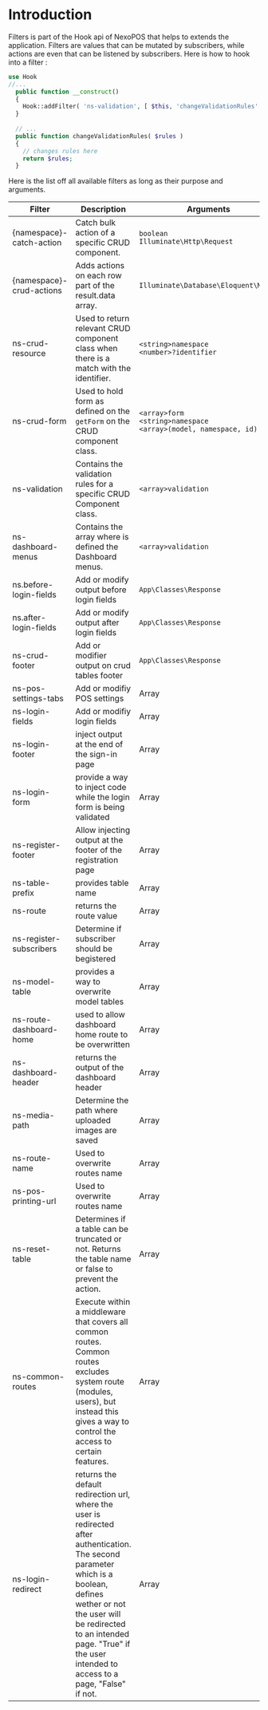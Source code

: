 # Introduction
Filters is part of the Hook api of NexoPOS that helps to extends the application. 
Filters are values that can be mutated by subscribers, while actions are even that can be listened by subscribers. Here is how to hook into a filter : 
```php
use Hook
//...
  public function __construct()
  {
    Hook::addFilter( 'ns-validation', [ $this, 'changeValidationRules' ]);
  }
  
  // ...
  public function changeValidationRules( $rules )
  {
    // changes rules here
    return $rules;
  }
```

Here is the list off all available filters as long as their purpose and arguments.

| Filter                   | Description         | Arguments  | Version     | Status |
| ------------------------ | ------------------- | ---------- | ----------- | ------ |
| {namespace}-catch-action | Catch bulk action of a specific CRUD component. | `boolean`<br>`Illuminate\Http\Request`| 4.0-beta-1 | Valid |
| {namespace}-crud-actions | Adds actions on each row part of the result.data array. | `Illuminate\Database\Eloquent\Model`| 4.0-beta-1 | Valid |
| ns-crud-resource         | Used to return relevant CRUD component class when there is a match with the identifier. | `<string>namespace`<br>`<number>?identifier` | 4.0-beta-1 | Valid |
| ns-crud-form             | Used to hold form as defined on the `getForm` on the CRUD component class. | `<array>form`<br> `<string>namespace`<br> `<array>(model, namespace, id)`| 4.0-beta-1 | Valid |
| ns-validation            | Contains the validation rules for a specific CRUD Component class.      | `<array>validation`| 4.0-beta-1 | Valid |
| ns-dashboard-menus       | Contains the array where is defined the Dashboard menus.                | `<array>validation`| 4.0-beta-1 | Valid |
|ns.before-login-fields    | Add or modify output before login fields | `App\Classes\Response`   | 4.0-beta-1 | Valid    |
|ns.after-login-fields     | Add or modify output after login fields  | `App\Classes\Response`   | 4.0-beta-1 | Valid    |
|ns-crud-footer     | Add or modifier output on crud tables footer | `App\Classes\Response`   | 4.0-beta-1 | Valid    |
| ns-pos-settings-tabs | Add or modifiy POS settings | Array | 4.0-beta-1 | Valid |
| ns-login-fields | Add or modifiy login fields | Array | 4.0-beta-1 | Valid |
| ns-login-footer | inject output at the end of the sign-in page | Array | 4.0-beta-1 | Valid |
| ns-login-form | provide a way to inject code while the login form is being validated | Array | 4.0-beta-1 | Valid |
| ns-register-footer | Allow injecting output at the footer of the registration page | Array | 4.0-beta-1 | Valid |
| ns-table-prefix | provides table name | Array | 4.0-beta-1 | Valid |
| ns-route | returns the route value | Array | 4.0-beta-1 | Valid |
| ns-register-subscribers | Determine if subscriber should be begistered | Array | 4.0-beta-1 | Valid |
| ns-model-table | provides a way to overwrite model tables | Array | 4.0-beta-1 | Valid |
| ns-route-dashboard-home | used to allow dashboard home route to be overwritten | Array | 4.0-beta-1 | Valid |
| ns-dashboard-header | returns the output of the dashboard header | Array | 4.0-beta-1 | Valid |
| ns-media-path | Determine the path where uploaded images are saved | Array | 4.0-beta-1 | Valid |
| ns-route-name | Used to overwrite routes name | Array | 4.0-beta-1 | Valid |
| ns-pos-printing-url | Used to overwrite routes name | Array | 4.0-beta-1 | Valid |
| ns-reset-table | Determines if a table can be truncated or not. Returns the table name or false to prevent the action. | Array | 4.0-beta-1 | Valid |
| ns-common-routes | Execute within a middleware that covers all common routes. Common routes excludes system route (modules, users), but instead this gives a way to control the access to certain features. | Array | 4.0-beta-1 | Valid |
| ns-login-redirect | returns the default redirection url, where the user is redirected after authentication. The second parameter which is a boolean, defines wether or not the user will be redirected to an intended page. "True" if the user intended to access to a page, "False" if not. | Array | 4.0-beta-1 | Valid |


